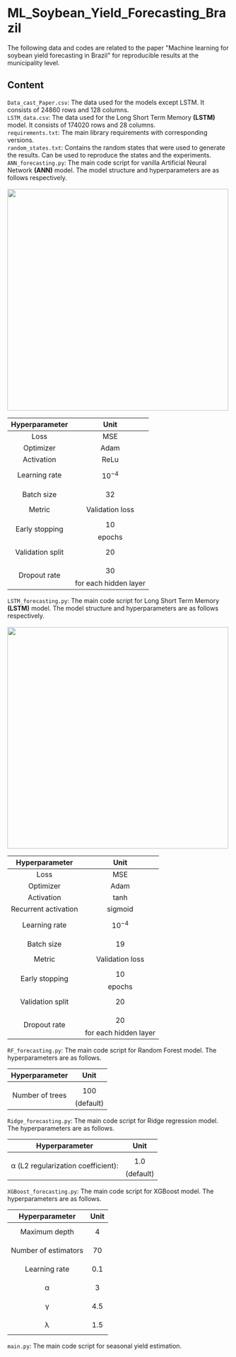 # ML_Soybean_Yield_Forecasting_Brazil
The following data and codes are related to the paper "Machine learning for soybean yield forecasting in Brazil" for reproducible results at the municipality level.

## Content

`Data_cast_Paper.csv`: The data used for the models except LSTM. It consists of 24860 rows and 128 columns. <br>
`LSTM_data.csv`: The data used for the Long Short Term Memory **(LSTM)** model. It consists of 174020 rows and 28 columns. <br>
`requirements.txt`: The main library requirements with corresponding versions. <br>
`random_states.txt`: Contains the random states that were used to generate the results. Can be used to reproduce the states and the experiments. <br>
`ANN_forecasting.py`: The main code script for vanilla Artificial Neural Network **(ANN)** model. The model structure and hyperparameters are as follows respectively. <br><br>
<img src= "https://github.com/maltevb/ML_Soybean_Yield_Forecasting_Brazil/assets/63941775/7a4a9b02-0dcd-4e32-b3c1-a19a829c1f46" width=500>

| **Hyperparameter** | **Unit** |
| :---:        |    :---:   |
| Loss      | MSE |
| Optimizer   | Adam |
| Activation   | ReLu |
| Learning rate   | $$10^{-4}$$ |
| Batch size   | $$32$$ |
| Metric   | Validation loss |
| Early stopping   | $$10$$ epochs |
| Validation split   | $$20 %$$ |
| Dropout rate   | $$30 %$$ for each hidden layer |

`LSTM_forecasting.py`: The main code script for Long Short Term Memory **(LSTM)** model. The model structure and hyperparameters are as follows respectively. <br><br>
<img src= "https://github.com/maltevb/ML_Soybean_Yield_Forecasting_Brazil/assets/63941775/bb99a50a-f7e5-467f-809f-60d11f09bcca" width=500>

| **Hyperparameter** | **Unit** |
| :---:        |    :---:   |
| Loss      | MSE |
| Optimizer   | Adam |
| Activation   | tanh |
| Recurrent activation   | sigmoid |
| Learning rate   | $$10^{-4}$$ |
| Batch size   | $$19$$ |
| Metric   | Validation loss |
| Early stopping   | $$10$$ epochs |
| Validation split   | $$20 %$$ |
| Dropout rate   | $$20 %$$ for each hidden layer |

`RF_forecasting.py`: The main code script for Random Forest model. The hyperparameters are as follows. <br>

| **Hyperparameter** | **Unit** |
| :---:        |    :---:   |
| Number of trees  | $$100$$ (default) |

`Ridge_forecasting.py`: The main code script for Ridge regression model. The hyperparameters are as follows. <br>

| **Hyperparameter** | **Unit** |
| :---:        |    :---:   |
| &alpha; (L2 regularization coefficient):  | $$1.0$$ (default) |

`XGBoost_forecasting.py`: The main code script for XGBoost model. The hyperparameters are as follows. <br>

| **Hyperparameter** | **Unit** |
| :---:        |    :---:   |
| Maximum depth   | $$4$$ |
| Number of estimators   | $$70$$ |
| Learning rate   | $$0.1$$ |
| &alpha;   | $$3$$  |
| &gamma;   | $$4.5$$  |
| &lambda;   | $$1.5$$  |

`main.py`: The main code script for seasonal yield estimation.



